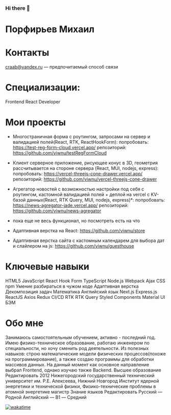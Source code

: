 ### Hi there 👋

<!--
**viwnu/viwnu** is a ✨ _special_ ✨ repository because its `README.md` (this file) appears on your GitHub profile.

Here are some ideas to get you started:

- 🔭 I’m currently working on ...
- 🌱 I’m currently learning ...
- 👯 I’m looking to collaborate on ...
- 🤔 I’m looking for help with ...
- 💬 Ask me about ...
- 📫 How to reach me: ...
- 😄 Pronouns: ...
- ⚡ Fun fact: ...
-->
# Порфирьев Михаил


# Контакты
craab@yandex.ru — предпочитаемый способ связи

# Специализации:
Frontend React Developer

# Мои проекты
- Многостраничная форма с роутингом, запросами на сервер и валидацией полей(React, RTK, ReactHookForm):
попробовать: https://test-reg-form-cloud.vercel.app/
репозиторий: https://github.com/viwnu/testRegFormCloud

- Клиент серверное приложение, рисующее конус в 3D, геометрия рассчитывается на стороне сервера (React, MUI, nodejs, express):
попробовать: https://vercel-threejs-cone-drawer.vercel.app/
репозиторий: https://github.com/viwnu/vercel-threejs-cone-drawer

- Агрегатор новостей с возможностью настройки под себя с роутингом, кастомной валидацией полей + деплой на vercel с KV-базой данных(React, RTK Query, MUI, nodejs, express)*:
попробовать: https://news-agregator-jade.vercel.app/
репозиторий: https://github.com/viwnu/news-agregator
* пока еще не весь функционал, но посмотреть есть на что

- Адаптивная верстка на React:
https://github.com/viwnu/store

- Адаптивная верстка сайта с кастомным календарем для выбора дат и слайлером на js:
https://github.com/viwnu/guesthouse

# Ключевые навыки
HTML5
JavaScript
React Hook Form
TypeScript
Node.js
Webpack
Ajax
CSS
npm
Умение разбираться в чужом коде
Адаптивная верстка
Декомпозиция задач
Математика
Английский язык
Next.js
Express.js
ReactJS
Axios
Redux
CI/CD
RTK
RTK Query
Styled Components
Material UI
БЭМ

# Обо мне
Занимаюсь самостоятельным обучением, активно - последний год.
Имею физико-техническое образование, работаю инженером по специальности, но хочу сменить род деятельности. Из полезных навыков: строю математические модели физических процессов(похоже на программирование), а также создаю программы для обработки массивов данных.
На данный момент как основное направление выбрал Frontend, однако изучаю также Backend.
Высшее образование
Редактировать
2012
Нижегородский государственный технический университет им. Р.Е. Алексеева, Нижний Новгород
Институт ядерной энергетики и технической физики, Физико-технические проблемы в атомной энергетике магистр
Знание языков
Редактировать
Русский — Родной
Английский — B1 — Средний

[![wakatime](https://wakatime.com/badge/user/018b3cd1-1165-469a-9c6e-0f9e286e8123.svg)](https://wakatime.com/@018b3cd1-1165-469a-9c6e-0f9e286e8123)
